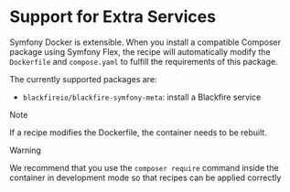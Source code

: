# Support for Extra Services

Symfony Docker is extensible. When you install a compatible Composer package using Symfony Flex,
the recipe will automatically modify the `Dockerfile` and `compose.yaml` to fulfill the requirements of this package.

The currently supported packages are:

* `blackfireio/blackfire-symfony-meta`: install a Blackfire service

> [!NOTE]
> If a recipe modifies the Dockerfile, the container needs to be rebuilt.

> [!WARNING]
> We recommend that you use the `composer require` command inside the container in development mode so that recipes can be applied correctly
